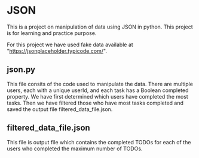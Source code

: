 # JSON
This is a project on manipulation of data using JSON in python. This project is for learning and practice purpose.

For this project we have used fake data available at "https://jsonplaceholder.typicode.com/". 

## json.py
This file consits of the code used to manipulate the data. There are multiple users, each with a unique userId, and each task has a Boolean completed property. We have first determined which users have completed the most tasks. Then we have filtered those who have most tasks completed and saved the output file filtered_data_file.json. 

## filtered_data_file.json 
This file is output file which contains the completed TODOs for each of the users who completed the maximum number of TODOs.
